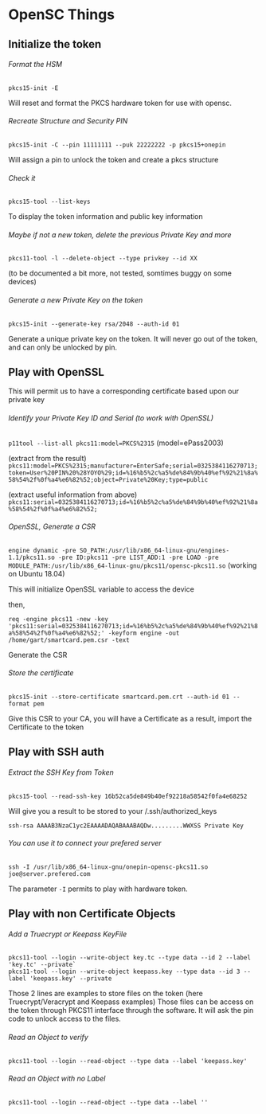 # OpenSC Things

## Initialize the token
###### Format the HSM
`pkcs15-init -E`

Will reset and format the PKCS hardware token for use with opensc.

###### Recreate Structure and Security PIN
`pkcs15-init -C --pin 11111111 --puk 22222222 -p pkcs15+onepin`

Will assign a pin to unlock the token and create a pkcs structure

###### Check it
`pkcs15-tool --list-keys`

To display the token information and public key information

###### Maybe if not a new token, delete the previous Private Key and more
`pkcs11-tool -l --delete-object --type privkey --id XX`

(to be documented a bit more, not tested, somtimes buggy on some devices)

###### Generate a new Private Key on the token
`pkcs15-init --generate-key rsa/2048 --auth-id 01`

Generate a unique private key on the token. It will never go out of the token, and can only be unlocked by pin.

## Play with OpenSSL 
This will permit us to have a corresponding certificate based upon our private key

###### Identify your Private Key ID and Serial (to work with OpenSSL)
`p11tool --list-all pkcs11:model=PKCS%2315`
(model=ePass2003)

(extract from the result)
`pkcs11:model=PKCS%2315;manufacturer=EnterSafe;serial=0325384116270713;token=User%20PIN%20%28YOYO%29;id=%16%b5%2c%a5%de%84%9b%40%ef%92%21%8a%58%54%2f%0f%a4%e6%82%52;object=Private%20Key;type=public`

(extract useful information from above)
`pkcs11:serial=0325384116270713;id=%16%b5%2c%a5%de%84%9b%40%ef%92%21%8a%58%54%2f%0f%a4%e6%82%52;`

###### OpenSSL, Generate a CSR
`engine dynamic -pre SO_PATH:/usr/lib/x86_64-linux-gnu/engines-1.1/pkcs11.so -pre ID:pkcs11 -pre LIST_ADD:1 -pre LOAD -pre MODULE_PATH:/usr/lib/x86_64-linux-gnu/pkcs11/opensc-pkcs11.so`
(working on Ubuntu 18.04)

This will initialize OpenSSL variable to access the device

then, 

`req -engine pkcs11 -new -key 'pkcs11:serial=0325384116270713;id=%16%b5%2c%a5%de%84%9b%40%ef%92%21%8a%58%54%2f%0f%a4%e6%82%52;' -keyform engine -out /home/gart/smartcard.pem.csr -text`

Generate the CSR

###### Store the certificate
`pkcs15-init --store-certificate smartcard.pem.crt --auth-id 01 --format pem`

Give this CSR to your CA, you will have a Certificate as a result, import the Certificate to the token

## Play with SSH auth
###### Extract the SSH Key from Token
`pkcs15-tool --read-ssh-key 16b52ca5de849b40ef92218a58542f0fa4e68252`

Will give you a result to be stored to your /.ssh/authorized_keys

`ssh-rsa AAAAB3NzaC1yc2EAAAADAQABAAABAQDw.........WWXSS Private Key`

###### You can use it to connect your prefered server
`ssh -I /usr/lib/x86_64-linux-gnu/onepin-opensc-pkcs11.so joe@server.prefered.com`

The parameter `-I` permits to play with hardware token.


## Play with non Certificate Objects
###### Add a Truecrypt or Keepass KeyFile
```
pkcs11-tool --login --write-object key.tc --type data --id 2 --label 'key.tc' --private`
pkcs11-tool --login --write-object keepass.key --type data --id 3 --label 'keepass.key' --private
```

Those 2 lines are examples to store files on the token (here Truecrypt/Veracrypt and Keepass examples)
Those files can be access on the token through PKCS11 interface through the software.
It will ask the pin code to unlock access to the files.


###### Read an Object to verify
`pkcs11-tool --login --read-object --type data --label 'keepass.key'`

###### Read an Object with no Label
`pkcs11-tool --login --read-object --type data --label ''`
